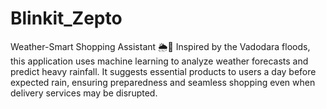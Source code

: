 # Blinkit_Zepto
Weather-Smart Shopping Assistant 🌦️🛒  Inspired by the Vadodara floods, this application uses machine learning to analyze weather forecasts and predict heavy rainfall. It suggests essential products to users a day before expected rain, ensuring preparedness and seamless shopping even when delivery services may be disrupted. 

